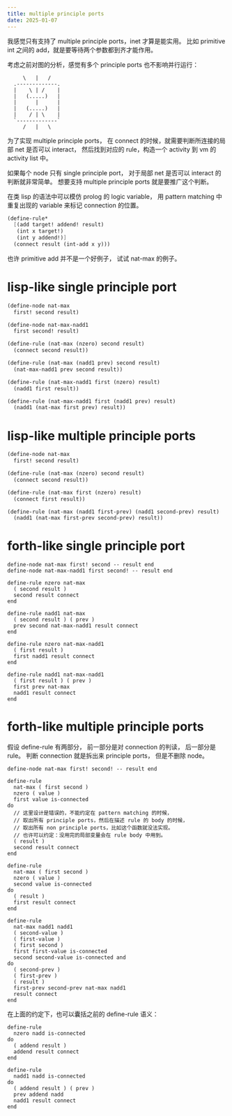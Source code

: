 ```yaml
---
title: multiple principle ports
date: 2025-01-07
---
```


我感觉只有支持了 multiple principle ports，inet 才算是能实用。
比如 primitive int 之间的 add，就是要等待两个参数都到齐才能作用。

考虑之前对图的分析，感觉有多个 principle ports 也不影响并行运行：

```
     \   |   /
  .-------------.
  |    \ | /    |
  |   (.....)   |
  |      |      |
  |   (.....)   |
  |    / | \    |
  `-------------`
     /   |   \
```

为了实现 multiple principle ports，
在 connect 的时候，就需要判断所连接的局部 net 是否可以 interact，
然后找到对应的 rule，构造一个 activity 到 vm 的 activity list 中。

如果每个 node 只有 single principle port，
对于局部 net 是否可以 interact 的判断就非常简单。
想要支持 multiple principle ports 就是要推广这个判断。

在类 lisp 的语法中可以模仿 prolog 的 logic variable，
用 pattern matching 中重复出现的 variable 来标记 connection 的位置。

```scheme
(define-rule*
  [(add target! addend! result)
   (int x target!)
   (int y addend!)]
  (connect result (int-add x y)))
```

也许 primitive add 并不是一个好例子，
试试 nat-max 的例子。

# lisp-like single principle port

```scheme
(define-node nat-max
  first! second result)

(define-node nat-max-nadd1
  first second! result)

(define-rule (nat-max (nzero) second result)
  (connect second result))

(define-rule (nat-max (nadd1 prev) second result)
  (nat-max-nadd1 prev second result))

(define-rule (nat-max-nadd1 first (nzero) result)
  (nadd1 first result))

(define-rule (nat-max-nadd1 first (nadd1 prev) result)
  (nadd1 (nat-max first prev) result))
```

# lisp-like multiple principle ports

```scheme
(define-node nat-max
  first! second result)

(define-rule (nat-max (nzero) second result)
  (connect second result))

(define-rule (nat-max first (nzero) result)
  (connect first result))

(define-rule (nat-max (nadd1 first-prev) (nadd1 second-prev) result)
  (nadd1 (nat-max first-prev second-prev) result))
```

# forth-like single principle port

```forth
define-node nat-max first! second -- result end
define-node nat-max-nadd1 first second! -- result end

define-rule nzero nat-max
  ( second result )
  second result connect
end

define-rule nadd1 nat-max
  ( second result ) ( prev )
  prev second nat-max-nadd1 result connect
end

define-rule nzero nat-max-nadd1
  ( first result )
  first nadd1 result connect
end

define-rule nadd1 nat-max-nadd1
  ( first result ) ( prev )
  first prev nat-max
  nadd1 result connect
end
```

# forth-like multiple principle ports

假设 define-rule 有两部分，
前一部分是对 connection 的判读，
后一部分是 rule。
判断 connection 就是拆出来 principle ports，
但是不删除 node。

```forth
define-node nat-max first! second! -- result end

define-rule
  nat-max ( first second )
  nzero ( value )
  first value is-connected
do
  // 这里设计是错误的，不能约定在 pattern matching 的时候，
  // 取出所有 principle ports，然后在描述 rule 的 body 的时候，
  // 取出所有 non principle ports，比如这个函数就没法实现。
  // 也许可以约定：没用完的局部变量会在 rule body 中用到。
  ( result )
  second result connect
end

define-rule
  nat-max ( first second )
  nzero ( value )
  second value is-connected
do
  ( result )
  first result connect
end

define-rule
  nat-max nadd1 nadd1
  ( second-value )
  ( first-value )
  ( first second )
  first first-value is-connected
  second second-value is-connected and
do
  ( second-prev )
  ( first-prev )
  ( result )
  first-prev second-prev nat-max nadd1
  result connect
end
```

在上面的约定下，也可以囊括之前的 define-rule 语义：

```forth
define-rule
  nzero nadd is-connected
do
  ( addend result )
  addend result connect
end

define-rule
  nadd1 nadd is-connected
do
  ( addend result ) ( prev )
  prev addend nadd
  nadd1 result connect
end
```
